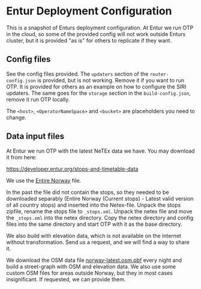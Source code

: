 # Entur Deployment Configuration

This is a snapshot of Enturs deployment configuration. At Entur we run OTP in the cloud, so some of
the provided config will not work outside Enturs cluster, but it is provided "as is" for others to
replicate if they want.

## Config files

See the config files provided. The `updaters` section of the `router-config.json` is provided, but
is not working. Remove it if you want to run OTP. It is provided for others as an example on how to
configure the SIRI updaters. The same goes for the `storage` section in the `build-config.json`,
remove it run OTP locally.

The `<host>`, `<OperatorNameSpace>` and `<bucket>` are placeholders you need to change.

## Data input files

At Entur we run OTP with the latest NeTEx data we have. You may download it from here:

https://developer.entur.org/stops-and-timetable-data

We use
the [Entire Norway](https://storage.googleapis.com/marduk-production/outbound/netex/rb_norway-aggregated-netex.zip)
file.

In the past the file did not contain the stops, so they needed to be downloaded separably (Entire
Norway (Current stops) - Latest valid version of all country stops) and inserted into the
Netex-file. Unpack the stops zipfile, rename the stops file to `_stops.xml`. Unpack the netex file
and move the `_stops.xml` into the netex directory. Copy the netex directory and config files into
the same directory and start OTP with it as the base directory.

We also build with elevation data, which is not available on the internet without transformation.
Send us a request, and we will find a way to share it.

We download the OSM data
file [norway-latest.osm.pbf](https://download.geofabrik.de/europe/norway.html) every night and build
a street-graph with OSM and elevation data. We also use some custom OSM files for areas outside
Norway, but they in most cases insignificant. If requested, we can provide them.
 